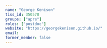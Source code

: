 ```yaml
---
name: "George Kenison"
tiss_id: 350578
groups: ["apre"]
roles: ["postdoc"]
website: "https://georgekenison.github.io/"
email:
former_member: false
---
```


<!--
Your custom content goes here.
-->